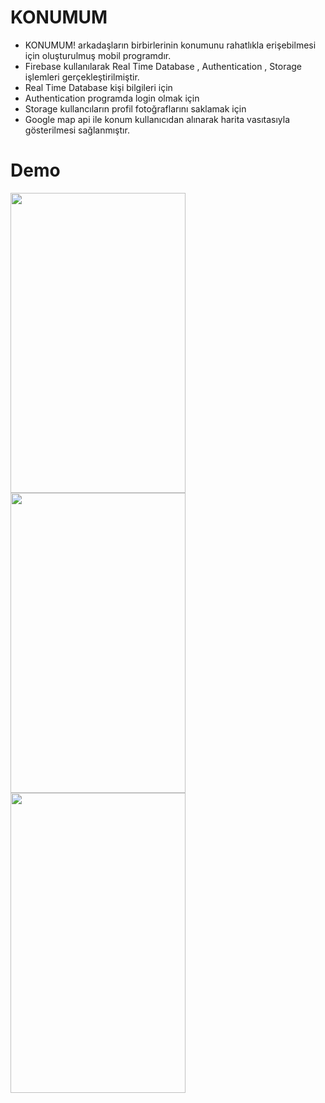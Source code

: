 # KONUMUM

- KONUMUM! arkadaşların birbirlerinin konumunu rahatlıkla erişebilmesi için oluşturulmuş mobil programdır.
- Firebase kullanılarak Real Time Database , Authentication , Storage işlemleri gerçekleştirilmiştir.
- Real Time Database kişi bilgileri için 
- Authentication programda login olmak için 
- Storage kullancıların profil fotoğraflarını saklamak için
- Google map api ile konum kullanıcıdan alınarak harita vasıtasıyla gösterilmesi sağlanmıştır.

# Demo

<img src="https://user-images.githubusercontent.com/34112198/73143122-551e8100-40a7-11ea-8439-a180e14bd974.jpeg" width="280" height="480"> <img src="https://user-images.githubusercontent.com/34112198/73143190-25bc4400-40a8-11ea-8c89-e8cea6cd4829.jpeg" width="280" height="480"> <img src="https://user-images.githubusercontent.com/34112198/73143196-340a6000-40a8-11ea-8385-d5acd48c2245.jpeg" width="280" height="480">




